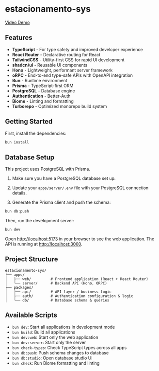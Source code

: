 # estacionamento-sys

[Video Demo](https://drive.google.com/file/d/1Wb7BhyuvKTsLVcfYQAcJMr6FiWXt-lSi/view?usp=sharing)


## Features

- **TypeScript** - For type safety and improved developer experience
- **React Router** - Declarative routing for React
- **TailwindCSS** - Utility-first CSS for rapid UI development
- **shadcn/ui** - Reusable UI components
- **Hono** - Lightweight, performant server framework
- **oRPC** - End-to-end type-safe APIs with OpenAPI integration
- **Bun** - Runtime environment
- **Prisma** - TypeScript-first ORM
- **PostgreSQL** - Database engine
- **Authentication** - Better-Auth
- **Biome** - Linting and formatting
- **Turborepo** - Optimized monorepo build system

## Getting Started

First, install the dependencies:

```bash
bun install
```

## Database Setup

This project uses PostgreSQL with Prisma.

1. Make sure you have a PostgreSQL database set up.
2. Update your `apps/server/.env` file with your PostgreSQL connection details.

3. Generate the Prisma client and push the schema:

```bash
bun db:push
```

Then, run the development server:

```bash
bun dev
```

Open [http://localhost:5173](http://localhost:5173) in your browser to see the web application.
The API is running at [http://localhost:3000](http://localhost:3000).

## Project Structure

```
estacionamento-sys/
├── apps/
│   ├── web/         # Frontend application (React + React Router)
│   └── server/      # Backend API (Hono, ORPC)
├── packages/
│   ├── api/         # API layer / business logic
│   ├── auth/        # Authentication configuration & logic
│   └── db/          # Database schema & queries
```

## Available Scripts

- `bun dev`: Start all applications in development mode
- `bun build`: Build all applications
- `bun dev:web`: Start only the web application
- `bun dev:server`: Start only the server
- `bun check-types`: Check TypeScript types across all apps
- `bun db:push`: Push schema changes to database
- `bun db:studio`: Open database studio UI
- `bun check`: Run Biome formatting and linting
